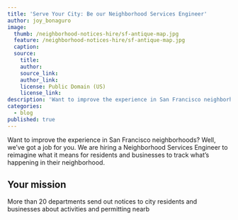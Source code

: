 ```yaml
---
title: 'Serve Your City: Be our Neighborhood Services Engineer'
author: joy_bonaguro
image:
  thumb: /neighborhood-notices-hire/sf-antique-map.jpg
  feature: /neighborhood-notices-hire/sf-antique-map.jpg
  caption:
  source:
    title:
    author:
    source_link:
    author_link:
    license: Public Domain (US)
    license_link:
description: 'Want to improve the experience in San Francisco neighborhoods? Well, we’ve got a job for you. We are hiring a Neighborhood Services Engineer to reimagine what it means for residents and businesses to track what’s happening in their neighborhood.'
categories:
  - blog
published: true
---
```



Want to improve the experience in San Francisco neighborhoods? Well, we’ve got a job for you. We are hiring a Neighborhood Services Engineer to reimagine what it means for residents and businesses to track what’s happening in their neighborhood.

## Your mission

More than 20 departments send out notices to city residents and businesses about activities and permitting nearb